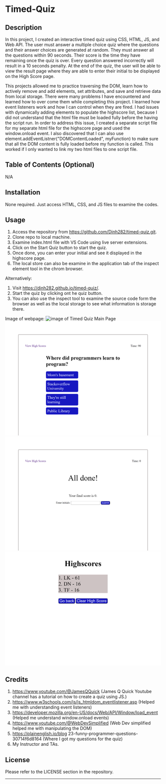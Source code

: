 # Timed-Quiz

## Description

In this project, I created an interactive timed quiz using CSS, HTML, JS, and Web API. The user  must answer a multiple choice quiz where the questions and their answer choices are generated at random. They must answer all the questions within 90 seconds. Their score is the time they have remaining once the quiz is over. Every question answered incorrectly will result in a 10 seconds penalty. At the end of the quiz, the user will be able to view the result page where they are able to enter their initial to be displayed on the High Score page. 

This projects allowed me to practice traversing the DOM, learn how to actively remove and add elements, set attributes, and save and retrieve data from local storage. There were many problems I have encountered and learned how to over come them while completing this project. I learned how event listeners work and how I can control when they are fired. I had issues with dynamically adding elements to populate the highscore list, because I did not understand that the html file must be loaded fully before the having the script run. In order to address this issue, I created a separate script file for my separate html file for the highscore page and used the window.onload event. I also discovered that I can also use element.addEventListner("DOMContentLoaded", myFunction) to make sure that all the DOM content is fully loaded before my function is called. This worked if I only wanted to link my two html files to one script file. 

## Table of Contents (Optional)

N/A

## Installation

None required. Just access HTML, CSS, and JS files to examine the codes.

## Usage

1. Access the repository from https://github.com/Dinh282/timed-quiz.git. 
2. Clone repo to local machine.
3. Examine index.html file with VS Code using live server extensions. 
4. Click on the Start Quiz button to start the quiz.
5. Once done, you can enter your initial and see it displayed in the highscore page.
6. The local store can also be examine in the application tab of the inspect element tool in the chrom browser.

Alternatively:
1. Visit https://dinh282.github.io/timed-quiz/.
2. Start the quiz by clicking ont he quiz button. 
3. You can also use the inspect tool to examine the source code form the browser as well as the local storage to see what information is storage there.

Image of webpage:
![image of Timed Quiz Main Page](./assets/images/timed-quiz-main-page-img.png.png)
![image of Timed Quiz Question](./assets/images/question-img.png)
![image of Timed Quiz Results](./assets/images/result-img.png)
![image of Timed Quiz Highscore Page](./assets/images/high-score-img.png)

## Credits
1. https://www.youtube.com/@JamesQQuick (James Q Quick Youtube channel has a tutorial on how to create a quiz using JS.)
2. https://www.w3schools.com/js/js_htmldom_eventlistener.asp (Helped me with understanding event listeners)
3. https://developer.mozilla.org/en-US/docs/Web/API/Window/load_event (Helped me understand window.onload events)
4. https://www.youtube.com/@WebDevSimplified (Web Dev simplified helped me with manipulating the DOM)
5. https://plainenglish.io/blog
23-funny-programmer-questions-30714f6d8164 (Where I got my questions for the quiz)
6. My Instructor and TAs.


## License

Please refer to the LICENSE section in the repository.

---